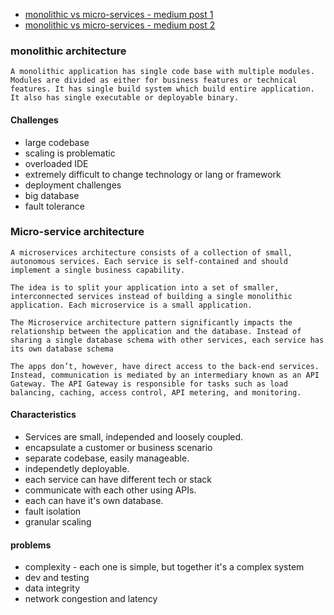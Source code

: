 - [monolithic vs micro-services - medium post 1](https://articles.microservices.com/monolithic-vs-microservices-architecture-5c4848858f59)
- [monolithic vs micro-services - medium post 2 ](https://medium.com/@raycad.seedotech/monolithic-vs-microservice-architecture-e74bd951fc14)

### monolithic architecture

```
A monolithic application has single code base with multiple modules. Modules are divided as either for business features or technical features. It has single build system which build entire application. It also has single executable or deployable binary.
```

#### Challenges
- large codebase
- scaling is problematic
- overloaded IDE
- extremely difficult to change technology or lang or framework
- deployment challenges
- big database
- fault tolerance

### Micro-service architecture

```
A microservices architecture consists of a collection of small, autonomous services. Each service is self-contained and should implement a single business capability.
```

```
The idea is to split your application into a set of smaller, interconnected services instead of building a single monolithic application. Each microservice is a small application.

The Microservice architecture pattern significantly impacts the relationship between the application and the database. Instead of sharing a single database schema with other services, each service has its own database schema

The apps don’t, however, have direct access to the back-end services. Instead, communication is mediated by an intermediary known as an API Gateway. The API Gateway is responsible for tasks such as load balancing, caching, access control, API metering, and monitoring.
```

#### Characteristics
- Services are small, independed and loosely coupled.
- encapsulate a customer or business scenario
- separate codebase, easily manageable.
- independetly deployable.
- each service can have different tech or stack
- communicate with each other using APIs.
- each can have it's own database.
- fault isolation
- granular scaling

#### problems
- complexity - each one is simple, but together it's a complex system
- dev and testing
- data integrity
- network congestion and latency